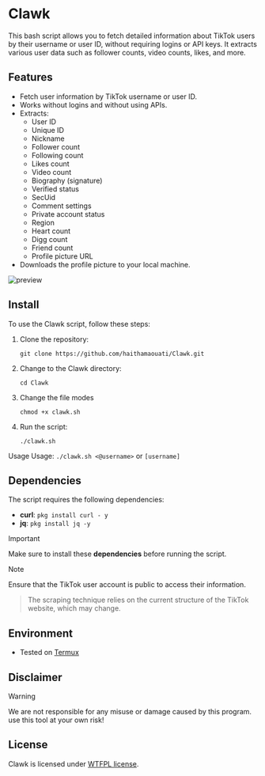 # Clawk
This bash script allows you to fetch detailed information about TikTok users by their username or user ID, without requiring logins or API keys. It extracts various user data such as follower counts, video counts, likes, and more.

## Features

- Fetch user information by TikTok username or user ID.
- Works without logins and without using APIs.
- Extracts:
  - User ID
  - Unique ID
  - Nickname
  - Follower count
  - Following count
  - Likes count
  - Video count
  - Biography (signature)
  - Verified status
  - SecUid
  - Comment settings
  - Private account status
  - Region
  - Heart count
  - Digg count
  - Friend count
  - Profile picture URL
- Downloads the profile picture to your local machine.

![preview]()

## Install

To use the Clawk script, follow these steps:

1. Clone the repository:

    ```
    git clone https://github.com/haithamaouati/Clawk.git
    ```

2. Change to the Clawk directory:

    ```
    cd Clawk
    ```
    
3. Change the file modes
    ```
    chmod +x clawk.sh
    ```
    
5. Run the script:

    ```
    ./clawk.sh
    ```
Usage
Usage: `./clawk.sh <@username>` or `[username]`

## Dependencies

The script requires the following dependencies:

- **curl**: `pkg install curl - y`
- **jq**: `pkg install jq -y`

> [!IMPORTANT]  
> Make sure to install these **dependencies** before running the script.

> [!NOTE]  
> Ensure that the TikTok user account is public to access their information.

> The scraping technique relies on the current structure of the TikTok website, which may change.

## Environment
- Tested on [Termux](https://termux.dev/en/)

## Disclaimer
> [!WARNING]
> We are not responsible for any misuse or damage caused by this program. use this tool at your own risk!

## License

Clawk is licensed under [WTFPL license](LICENSE).
